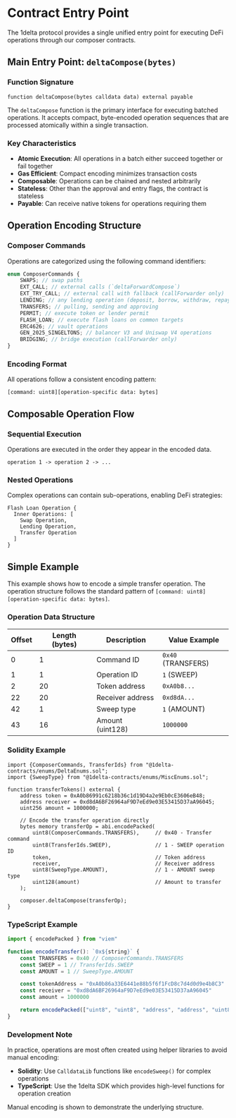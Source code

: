 # Contract Entry Point

The 1delta protocol provides a single unified entry point for executing DeFi operations through our composer contracts.

## Main Entry Point: `deltaCompose(bytes)`

### Function Signature

```solidity
function deltaCompose(bytes calldata data) external payable
```

The `deltaCompose` function is the primary interface for executing batched operations. It accepts compact, byte-encoded operation sequences that are processed atomically within a single transaction.

### Key Characteristics

-   **Atomic Execution**: All operations in a batch either succeed together or fail together
-   **Gas Efficient**: Compact encoding minimizes transaction costs
-   **Composable**: Operations can be chained and nested arbitrarily
-   **Stateless**: Other than the approval and entry flags, the contract is stateless
-   **Payable**: Can receive native tokens for operations requiring them

## Operation Encoding Structure

### Composer Commands

Operations are categorized using the following command identifiers:

```typescript
enum ComposerCommands {
    SWAPS; // swap paths
    EXT_CALL; // external calls (`deltaForwardCompose`)
    EXT_TRY_CALL; // external call with fallback (callForwarder only)
    LENDING; // any lending operation (deposit, borrow, withdraw, repay)
    TRANSFERS; // pulling, sending and approving
    PERMIT; // execute token or lender permit
    FLASH_LOAN; // execute flash loans on common targets
    ERC4626; // vault operations
    GEN_2025_SINGELTONS; // balancer V3 and Uniswap V4 operations
    BRIDGING; // bridge execution (callForwarder only)
}
```

### Encoding Format

All operations follow a consistent encoding pattern:

```
[command: uint8][operation-specific data: bytes]
```

## Composable Operation Flow

### Sequential Execution

Operations are executed in the order they appear in the encoded data.

```
operation 1 -> operation 2 -> ...
```

### Nested Operations

Complex operations can contain sub-operations, enabling DeFi strategies:

```
Flash Loan Operation {
  Inner Operations: [
    Swap Operation,
    Lending Operation,
    Transfer Operation
  ]
}
```

## Simple Example

This example shows how to encode a simple transfer operation. The operation structure follows the standard pattern of `[command: uint8][operation-specific data: bytes]`.

### Operation Data Structure

| Offset | Length (bytes) | Description      | Value Example      |
| ------ | -------------- | ---------------- | ------------------ |
| 0      | 1              | Command ID       | `0x40` (TRANSFERS) |
| 1      | 1              | Operation ID     | `1` (SWEEP)        |
| 2      | 20             | Token address    | `0xA0b8...`        |
| 22     | 20             | Receiver address | `0xd8dA...`        |
| 42     | 1              | Sweep type       | `1` (AMOUNT)       |
| 43     | 16             | Amount (uint128) | `1000000`          |

### Solidity Example

```solidity
import {ComposerCommands, TransferIds} from "@1delta-contracts/enums/DeltaEnums.sol";
import {SweepType} from "@1delta-contracts/enums/MiscEnums.sol";

function transferTokens() external {
    address token = 0xA0b86991c6218b36c1d19D4a2e9Eb0cE3606eB48;
    address receiver = 0xd8dA6BF26964aF9D7eEd9e03E53415D37aA96045;
    uint256 amount = 1000000;

    // Encode the transfer operation directly
    bytes memory transferOp = abi.encodePacked(
        uint8(ComposerCommands.TRANSFERS),     // 0x40 - Transfer command
        uint8(TransferIds.SWEEP),              // 1 - SWEEP operation ID
        token,                                 // Token address
        receiver,                              // Receiver address
        uint8(SweepType.AMOUNT),               // 1 - AMOUNT sweep type
        uint128(amount)                        // Amount to transfer
    );

    composer.deltaCompose(transferOp);
}
```

### TypeScript Example

```typescript
import { encodePacked } from "viem"

function encodeTransfer(): `0x${string}` {
    const TRANSFERS = 0x40 // ComposerCommands.TRANSFERS
    const SWEEP = 1 // TransferIds.SWEEP
    const AMOUNT = 1 // SweepType.AMOUNT

    const tokenAddress = "0xA0b86a33E6441e88b5f6f1FcD8c7d4d0d9e4b8C3"
    const receiver = "0xd8dA6BF26964aF9D7eEd9e03E53415D37aA96045"
    const amount = 1000000

    return encodePacked(["uint8", "uint8", "address", "address", "uint8", "uint128"], [TRANSFERS, SWEEP, tokenAddress, receiver, AMOUNT, amount])
}
```

### Development Note

In practice, operations are most often created using helper libraries to avoid manual encoding:

-   **Solidity**: Use `CalldataLib` functions like `encodeSweep()` for complex operations
-   **TypeScript**: Use the 1delta SDK which provides high-level functions for operation creation

Manual encoding is shown to demonstrate the underlying structure.
